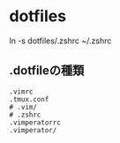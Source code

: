 # dotfiles

ln -s dotfiles/.zshrc ~/.zshrc

## .dotfileの種類
```
.vimrc
.tmux.conf
# .vim/
# .zshrc
.vimperatorrc
.vimperator/
```
